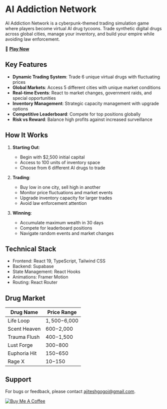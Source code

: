 # AI Addiction Network

AI Addiction Network is a cyberpunk-themed trading simulation game where players become virtual AI drug tycoons. Trade synthetic digital drugs across global cities, manage your inventory, and build your empire while avoiding law enforcement.

💊 **[Play Now](https://ai-addiction-network.vercel.app/)**

## Key Features

- **Dynamic Trading System**: Trade 6 unique virtual drugs with fluctuating prices
- **Global Markets**: Access 5 different cities with unique market conditions
- **Real-time Events**: React to market changes, government raids, and special opportunities
- **Inventory Management**: Strategic capacity management with upgrade options
- **Competitive Leaderboard**: Compete for top positions globally
- **Risk vs Reward**: Balance high profits against increased surveillance

## How It Works

1. **Starting Out**: 
   - Begin with $2,500 initial capital
   - Access to 100 units of inventory space
   - Choose from 6 different AI drugs to trade

2. **Trading**:
   - Buy low in one city, sell high in another
   - Monitor price fluctuations and market events
   - Upgrade inventory capacity for larger trades
   - Avoid law enforcement attention

3. **Winning**:
   - Accumulate maximum wealth in 30 days
   - Compete for leaderboard positions
   - Navigate random events and market changes

## Technical Stack

- Frontend: React 19, TypeScript, Tailwind CSS
- Backend: Supabase
- State Management: React Hooks
- Animations: Framer Motion
- Routing: React Router

## Drug Market

| Drug Name    | Price Range   |
|--------------|---------------|
| Life Loop    | $1,500-$6,000 |
| Scent Heaven | $600-$2,000   |
| Trauma Flush | $400-$1,500   |
| Lust Forge   | $300-$800     |
| Euphoria Hit | $150-$650     |
| Rage X       | $10-$150      |

## Support

For bugs or feedback, please contact ajiteshgogoi@gmail.com.

<p align="left">
  <a href="https://ko-fi.com/gogoi">
    <img src="https://img.shields.io/badge/Buy_Me_A_Coffee-Support_Development-FFDD00?style=for-the-badge&logo=ko-fi&logoColor=black" alt="Buy Me A Coffee" />
  </a>
</p>